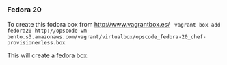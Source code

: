 ### Fedora 20
To create this fodora box from http://www.vagrantbox.es/
``` vagrant box add fedora20 http://opscode-vm-bento.s3.amazonaws.com/vagrant/virtualbox/opscode_fedora-20_chef-provisionerless.box```

This will create a fedora box.
